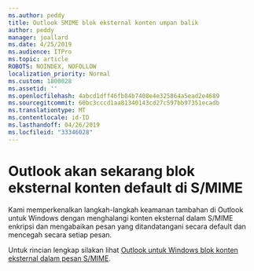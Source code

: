```yaml
---
ms.author: peddy
title: Outlook SMIME blok eksternal konten umpan balik
author: peddy
manager: joallard
ms.date: 4/25/2019
ms.audience: ITPro
ms.topic: article
ROBOTS: NOINDEX, NOFOLLOW
localization_priority: Normal
ms.custom: 1800028
ms.assetid: ''
ms.openlocfilehash: 4abcd1dff46fb84b7408e4e325864a5ead2e4689
ms.sourcegitcommit: 60bc3cccd1aa81340143cd27c597bb97351ecadb
ms.translationtype: MT
ms.contentlocale: id-ID
ms.lasthandoff: 04/26/2019
ms.locfileid: "33346028"
---
```

# <a name="outlook-will-now-default-block-external-content-in-smime"></a>Outlook akan sekarang blok eksternal konten default di S/MIME
Kami memperkenalkan langkah-langkah keamanan tambahan di Outlook untuk Windows dengan menghalangi konten eksternal dalam S/MIME enkripsi dan mengabaikan pesan yang ditandatangani secara default dan mencegah secara setiap pesan.

Untuk rincian lengkap silakan lihat [Outlook untuk Windows blok konten eksternal dalam pesan S/MIME](https://support.office.com/article/2d3a4af1-fe41-475f-a888-fc7b997d112e). 